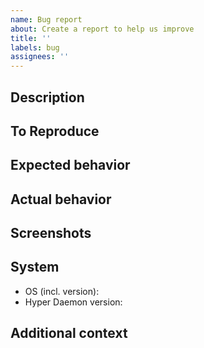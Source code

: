 ```yaml
---
name: Bug report
about: Create a report to help us improve
title: ''
labels: bug
assignees: ''
---
```


## Description

<!--A clear and concise description of what the bug is.-->

## To Reproduce

<!--Steps to reproduce the behavior:-->
<!--
1. Go to '...'
2. Click on '....'
3. Scroll down to '....'
4. See error
-->

## Expected behavior

<!--A clear and concise description of what you expected to happen.-->

## Actual behavior

<!--A clear and concise description of what actually happened.-->

## Screenshots

<!--If applicable, add screenshots to help explain your problem.-->

## System

- OS (incl. version): <!--e.g. macOS 10.15.0 -->
- Hyper Daemon version: <!--e.g. 1.0.0-->

## Additional context

<!--Add any other context about the problem here.-->
